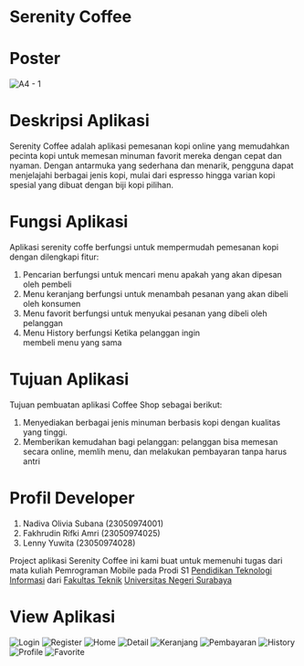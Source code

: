 # Serenity Coffee

# Poster

![A4 - 1](https://github.com/user-attachments/assets/efe6fb74-00e3-4113-ba77-6d372291fb74)

# Deskripsi Aplikasi

Serenity Coffee adalah aplikasi pemesanan kopi online yang memudahkan pecinta 
kopi untuk memesan minuman favorit mereka dengan cepat dan nyaman. Dengan 
antarmuka yang sederhana dan menarik, pengguna dapat menjelajahi berbagai jenis 
kopi, mulai dari espresso hingga varian kopi spesial yang dibuat dengan biji kopi 
pilihan.

# Fungsi Aplikasi
Aplikasi serenity coffe berfungsi untuk mempermudah pemesanan kopi dengan dilengkapi fitur:
1.	Pencarian berfungsi untuk mencari menu apakah yang akan dipesan oleh pembeli  
2.	Menu keranjang berfungsi untuk menambah pesanan yang akan dibeli oleh konsumen  
3.	Menu favorit berfungsi untuk menyukai pesanan yang dibeli oleh pelanggan  
4.	Menu History berfungsi Ketika pelanggan ingin membeli menu yang sama

# Tujuan Aplikasi
Tujuan pembuatan aplikasi Coffee Shop sebagai berikut: 
1.	Menyediakan berbagai jenis minuman  berbasis kopi dengan kualitas yang tinggi.  
2.	Memberikan kemudahan bagi pelanggan: pelanggan bisa memesan secara online, memlih menu, dan melakukan pembayaran tanpa harus antri

# Profil Developer

1. Nadiva Olivia Subana (23050974001)
2. Fakhrudin Rifki Amri (23050974025)
3. Lenny Yuwita         (23050974028)

Project aplikasi Serenity Coffee ini kami buat untuk memenuhi tugas dari mata kuliah Pemrograman Mobile pada Prodi S1 [Pendidikan Teknologi Informasi](https://pendidikan-ti.ft.unesa.ac.id/) dari [Fakultas Teknik](https://ft.unesa.ac.id/) [Universitas Negeri Surabaya](https://unesa.ac.id/)

# View Aplikasi

![Login](https://github.com/user-attachments/assets/0898681c-0133-4e4f-bc82-a7b825e06c01) ![Register](https://github.com/user-attachments/assets/c40850f7-489a-424b-9566-d1cd0b1842ca) 
![Home](https://github.com/user-attachments/assets/02656b4c-0cda-4484-9bc4-0a08f6a8b708) ![Detail](https://github.com/user-attachments/assets/fdca7a99-5dfe-4b9e-bb34-c14fee5a4564)
![Keranjang](https://github.com/user-attachments/assets/03b690c4-d6f0-4079-acda-34c5ad5ae0e7) ![Pembayaran](https://github.com/user-attachments/assets/c06ccfbd-af1d-46cd-b57f-0dc948c93c2a)
![History](https://github.com/user-attachments/assets/867d9199-1f53-482e-b910-f1edf460c7dc) ![Profile](https://github.com/user-attachments/assets/6db8e493-f7e5-49d4-91d6-6dfd736727ba)
![Favorite](https://github.com/user-attachments/assets/f497670e-27ad-4331-92c1-2cd63794b8b8) 





